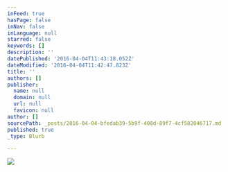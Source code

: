 ```yaml
---
inFeed: true
hasPage: false
inNav: false
inLanguage: null
starred: false
keywords: []
description: ''
datePublished: '2016-04-04T11:43:18.052Z'
dateModified: '2016-04-04T11:42:47.823Z'
title: ''
authors: []
publisher:
  name: null
  domain: null
  url: null
  favicon: null
author: []
sourcePath: _posts/2016-04-04-bfedab39-5b9f-408d-89f7-4cf582046717.md
published: true
_type: Blurb

---
```

![](https://the-grid-user-content.s3-us-west-2.amazonaws.com/4bc7937b-ab7d-4cd4-b7ac-48d6f3b9e277.png)